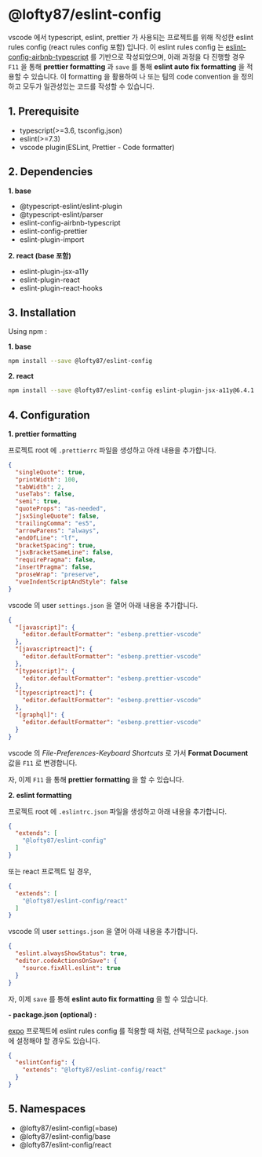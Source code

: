 # @lofty87/eslint-config

vscode 에서 typescript, eslint, prettier 가 사용되는 프로젝트를 위해 작성한 eslint rules config (react rules config 포함) 입니다. 이 eslint rules config 는 [eslint-config-airbnb-typescript](https://github.com/iamturns/eslint-config-airbnb-typescript) 를 기반으로 작성되었으며, 아래 과정을 다 진행할 경우 `F11` 을 통해 **prettier formatting** 과 `save` 를 통해 **eslint auto fix formatting** 을 적용할 수 있습니다. 이 formatting 을 활용하여 나 또는 팀의 code convention 을 정의하고 모두가 일관성있는 코드를 작성할 수 있습니다.

## 1. Prerequisite

- typescript(>=3.6, tsconfig.json)
- eslint(>=7.3)
- vscode plugin(ESLint, Prettier - Code formatter)

## 2. Dependencies

**1. base**

- @typescript-eslint/eslint-plugin
- @typescript-eslint/parser
- eslint-config-airbnb-typescript
- eslint-config-prettier
- eslint-plugin-import

**2. react (base 포함)**

- eslint-plugin-jsx-a11y
- eslint-plugin-react
- eslint-plugin-react-hooks

## 3. Installation

Using npm :

**1. base**

```bash
npm install --save @lofty87/eslint-config
```

**2. react**

```bash
npm install --save @lofty87/eslint-config eslint-plugin-jsx-a11y@6.4.1 eslint-plugin-react@7.21.5 eslint-plugin-react-hooks@2.5.1
```

## 4. Configuration

**1. prettier formatting**

프로젝트 root 에 `.prettierrc` 파일을 생성하고 아래 내용을 추가합니다.

```json
{
  "singleQuote": true,
  "printWidth": 100,
  "tabWidth": 2,
  "useTabs": false,
  "semi": true,
  "quoteProps": "as-needed",
  "jsxSingleQuote": false,
  "trailingComma": "es5",
  "arrowParens": "always",
  "endOfLine": "lf",
  "bracketSpacing": true,
  "jsxBracketSameLine": false,
  "requirePragma": false,
  "insertPragma": false,
  "proseWrap": "preserve",
  "vueIndentScriptAndStyle": false
}
```

vscode 의 user `settings.json` 을 열어 아래 내용을 추가합니다.

```json
{
  "[javascript]": {
    "editor.defaultFormatter": "esbenp.prettier-vscode"
  },
  "[javascriptreact]": {
    "editor.defaultFormatter": "esbenp.prettier-vscode"
  },
  "[typescript]": {
    "editor.defaultFormatter": "esbenp.prettier-vscode"
  },
  "[typescriptreact]": {
    "editor.defaultFormatter": "esbenp.prettier-vscode"
  },
  "[graphql]": {
    "editor.defaultFormatter": "esbenp.prettier-vscode"
  }
}
```

vscode 의 *File-Preferences-Keyboard Shortcuts* 로 가서 **Format Document** 값을 `F11` 로 변경합니다.

자, 이제 `F11` 을 통해 **prettier formatting** 을 할 수 있습니다.

**2. eslint formatting**

프로젝트 root 에 `.eslintrc.json` 파일을 생성하고 아래 내용을 추가합니다.

```json
{
  "extends": [
    "@lofty87/eslint-config"
  ]
}
```

또는 react 프로젝트 일 경우,

```json
{
  "extends": [
    "@lofty87/eslint-config/react"
  ]
}
```

vscode 의 user `settings.json` 을 열어 아래 내용을 추가합니다.

```json
{
  "eslint.alwaysShowStatus": true,
  "editor.codeActionsOnSave": {
    "source.fixAll.eslint": true
  }
}
```

자, 이제 `save` 를 통해 **eslint auto fix formatting** 을 할 수 있습니다.

**- package.json (optional) :**

[expo](https://expo.io/) 프로젝트에 eslint rules config 를 적용할 때 처럼, 선택적으로 `package.json` 에 설정해야 할 경우도 있습니다.

```json
{
  "eslintConfig": {
    "extends": "@lofty87/eslint-config/react"
  }
}
```

## 5. Namespaces

- @lofty87/eslint-config(=base)
- @lofty87/eslint-config/base
- @lofty87/eslint-config/react
